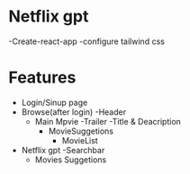 # Netflix gpt
-Create-react-app
-configure tailwind css

# Features
- Login/Sinup page
- Browse(after login)
    -Header
    - Main Mpvie
        -Trailer
        -Title & Deacription
        - MovieSuggetions
            - MovieList
- Netflix gpt
    -Searchbar
    - Movies Suggetions
